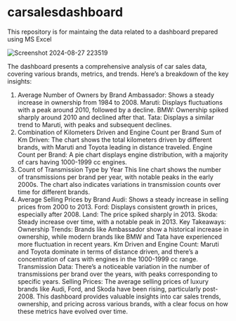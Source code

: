# carsalesdashboard
This repository is for maintaing the data related to a dashboard prepared using MS Excel

![Screenshot 2024-08-27 223519](https://github.com/user-attachments/assets/588f9637-2f94-4ec2-84f4-de8f531ce1e1)

The dashboard presents a comprehensive analysis of car sales data, covering various brands, metrics, and trends. Here’s a breakdown of the key insights:

1. Average Number of Owners by Brand
Ambassador: Shows a steady increase in ownership from 1984 to 2008.
Maruti: Displays fluctuations with a peak around 2010, followed by a decline.
BMW: Ownership spiked sharply around 2010 and declined after that.
Tata: Displays a similar trend to Maruti, with peaks and subsequent declines.
2. Combination of Kilometers Driven and Engine Count per Brand
Sum of Km Driven: The chart shows the total kilometers driven by different brands, with Maruti and Toyota leading in distance traveled.
Engine Count per Brand: A pie chart displays engine distribution, with a majority of cars having 1000-1999 cc engines.
3. Count of Transmission Type by Year
This line chart shows the number of transmissions per brand per year, with notable peaks in the early 2000s. The chart also indicates variations in transmission counts over time for different brands.
4. Average Selling Prices by Brand
Audi: Shows a steady increase in selling prices from 2000 to 2013.
Ford: Displays consistent growth in prices, especially after 2008.
Land: The price spiked sharply in 2013.
Skoda: Steady increase over time, with a notable peak in 2013.
Key Takeaways:
Ownership Trends: Brands like Ambassador show a historical increase in ownership, while modern brands like BMW and Tata have experienced more fluctuation in recent years.
Km Driven and Engine Count: Maruti and Toyota dominate in terms of distance driven, and there’s a concentration of cars with engines in the 1000-1999 cc range.
Transmission Data: There’s a noticeable variation in the number of transmissions per brand over the years, with peaks corresponding to specific years.
Selling Prices: The average selling prices of luxury brands like Audi, Ford, and Skoda have been rising, particularly post-2008.
This dashboard provides valuable insights into car sales trends, ownership, and pricing across various brands, with a clear focus on how these metrics have evolved over time.
